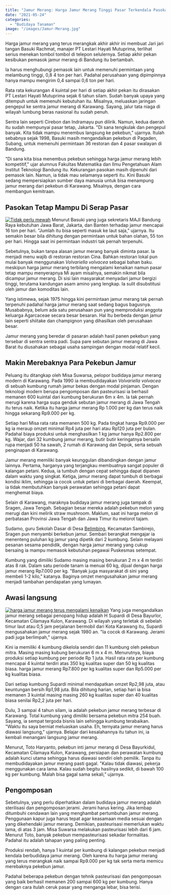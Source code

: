 ```yaml
---
title: "Jamur Merang: Harga Jamur Merang Tinggi Pasar Terkendala Pasokan"
date: "2021-05-24"
categories: 
  - "Budidaya Tanaman"
image: "/images/Jamur-Merang.jpg"
---
```


Harga jamur merang yang terus merangkak akhir akhir ini membuat Jari jari tangan Basuki Rachmat, manajer PT Lestari Hayati Mutuprima, terlihat serius menekan tombol tombol di telepon selulernya. Setiap akhir pekan kesibukan pemasok jamur merang di Bandung itu bertambah.

Ia harus menghubungi pemasok lain untuk memenuhi permintaan yang melambung tinggi, 0,8 4 ton per hari. Padahal perusahaan yang dipimpinnya hanya mampu mengirim 0,4 sampai 0,6 ton per hari.

Rata rata kekurangan 4 kuintal per hari di setiap akhir pekan itu dirasakan PT Lestari Hayati Mutuprima sejak 6 tahun silam. Sudah banyak upaya yang ditempuh untuk memenuhi kebutuhan itu. Misalnya, meluaskan jaringan pengepul ke sentra jamur merang di Karawang. Sayang, jalur tata niaga di wilayah lumbung beras nasional itu sudah penuh.

Sentra lain seperti Cirebon dan Indramayu pun dilirik. Namun, kedua daerah itu sudah mempunyai pasar tetap, Jakarta. "Di sana tengkulak dan pengepul banyak. Kita tidak mampu menembus langsung ke pekebun," ujarnya. Itulah sebabnya sejak 1998, Basuki masih mengandalkan pekebun di Pagaden, Subang, untuk memenuhi permintaan 36 restoran dan 4 pasar swalayan di Bandung.

"Di sana kita bisa menembus pekebun sehingga harga jamur merang lebih kompetitif," ujar alumnus Fakultas Matematika dan Ilmu Pengetahuan Alam Institut Teknologi Bandung itu. Kekurangan pasokan masih dipenuhi dari pemasok lain. Namun, ia tidak mau selamanya seperti itu. Kini Basuki sedang mempersiapkan sumber daya manusia untuk bisa menampung jamur merang dari pekebun di Karawang. Misalnya, dengan cara membangun kemitraan.

## Pasokan Tetap Mampu Di Serap Pasar

[![Tidak perlu mewah ](/images/jamur-300x267.jpg)](http://localhost/mitra/wp-content/uploads/2021/05/jamur.jpg) Menurut Basuki yang juga sekretaris MAJI Bandung Raya kebutuhan Jawa Barat, Jakarta, dan Banten terhadap jamur mencapai 16 ton per hari. "Jumlah itu bisa seperti masuk ke laut saja," ujarnya. Itu semakin besar bila dihitung dengan permintaan untuk bahan olahan, 55 ton per hari. Hingga saat ini permintaan industri tak pernah terpenuhi.

Sebetulnya, bukan tanpa alasan jamur merang banyak diminta pasar. Ia menjadi menu wajib di restoran restoran Cina. Bahkan restoran lokal pun mulai banyak menggunakan _Volvariella volvacea_ sebagai bahan baku. meskipun harga jamur merang terbilang mengalami kenaikan namun pasar tetap mampu menyerapnya Mi ayam misalnya, semakin nikmat bila dicampur jamur merang. Di sisi lain masyarakat menyadari jamur bergizi tinggi, terutama kandungan asam amino yang lengkap. Ia sulit disubstitusi oleh jamur dan komoditas lain.

Yang istimewa, sejak 1975 hingga kini permintaan jamur merang tak pernah terpenuhi padahal harga jamur merang saat sedang bagus bagusnya. Musababnya, belum ada satu perusahaan pun yang memproduksi anggota keluarga Agarcaceae secara besar besaran. Hal Itu berbeda dengan jamur lain seperti shiitake dan champignon yang dihasilkan oleh perusahaan besar.

Jamur merang yang beredar di pasaran adalah hasil panen pekebun yang tersebar di sentra sentra padi. Supa pare sebutan jamur merang di Jawa Barat itu diusahakan sebagai usaha sampingan dengan modal relatif kecil.

## Makin Merebaknya Para Pekebun Jamur

Peluang itu ditangkap oleh Misa Suwarsa, pelopor budidaya jamur merang modern di Karawang. Pada 1990 ia membudidayakan _Volvariella volvacea_ di sebuah kumbung rumah jamur bekas dengan modal pinjaman. Dengan teknologi modern berupa pengomposan dan pasteurisasi ia berhasil memanen 600 kuintal dari kumbung berukuran 6m x 4m. Ia tak pernah merugi karena harga supa genduk sebutan jamur merang di Jawa Tengah itu terus naik. Ketika itu harga jamur merang Rp 1.000 per kg dan terus naik hingga sekarang Rp9.000 per kg.

Setiap hari Misa rata rata memanen 500 kg. Pada tingkat harga Rp9.000 per kg ia meraup omzet minimal Rp4 juta per hari atau Rp120 juta per bulan. Padahal biaya produksi untuk menghasilkan 1 kg jamur hanya Rp2.800 per kg. Wajar, dari 32 kumbung jamur merang, butir butir keringatnya bersalin rupa menjadi 50 ha sawah, 2 rumah di Karawang dan Depok, serta sebuah penginapan di Karawang.

Jamur merang memiliki banyak keunggulan dibandingkan dengan jamur lainnya. Pertama, harganya yang terjangkau membuatnya sangat populer di kalangan petani. Kedua, ia tumbuh dengan cepat sehingga dapat dipanen dalam waktu yang singkat. Ketiga, jamur merang dapat tumbuh di berbagai kondisi iklim, sehingga ia cocok untuk petani di berbagai daerah. Keempat, ia tidak membutuhkan banyak perawatan sehingga petani dapat menghemat biaya.

Selain di Karawang, maraknya budidaya jamur merang juga tampak di Sragen, Jawa Tengah. Sebagian besar mereka adalah pekebun melon yang merugi dan kini melirik straw mushroom. Maklum, saat ini harga melon di perbatasan Provinsi Jawa Tengah dan Jawa Timur itu melorot tajam.

Sudamo, guru Sekolah Dasar di Desa [Belimbing](http://localhost/mitra/topik/belimbing "Belimbing"), Kecamatan Sambirejo, Sragen pun menyambi berkebun jamur. Sembari berangkat mengajar ia menenteng puluhan kg jamur yang dipetik dari 2 kumbung. Selain melayani pesanan sesama pendidik, dengan harga jamur merang yang cukup bersaing ia mampu memasok kebutuhan pegawai Puskesmas setempat.

Kumbung yang dimiliki Sudamo masing masing berukuran 2 m x 4 m terdiri atas 8 rak. Dalam satu periode tanam ia menuai 60 kg, dijual dengan harga jamur merang Rp7.000 per kg. "Banyak juga masyarakat di sini yang membeli 1-2 kilo," katanya. Baginya omzet mengusahakan jamur merang menjadi tambahan pendapatan yang lumayan.

## Awasi langsung

[![harga jamur merang terus mengalami kenaikan](/images/jamur1-300x264.jpg)](http://localhost/mitra/wp-content/uploads/2021/05/jamur1.jpg) Yang juga mengandalkan jamur merang sebagai penopang hidup adalah H Supardi di Desa Bayurlor, Kecamatan Cilamaya Kulon, Karawang. Di wilayah yang terletak di sebelah timur laut atau 0,5 jam perjalanan bermobil dari Kota Karawang itu, Supardi mengusahakan jamur merang sejak 1980 an. "Ia cocok di Karawang. Jerami padi juga berlimpah," ujarnya.

Kini ia memiliki 4 kumbung dikelola sendiri dan 11 kumbung oleh pekebun mitra. Masing masing kubung berukuran 6 m x 4 m. Menurutnya, biaya produksi setiap kumbung per periode Rp 1 juta. Hasil rata rata per kumbung mencapai 4 kuintal terdiri atas 350 kg kualitas super dan 50 kg kualitas biasa. harga jamur merang Rp7.800 per kg kualitas super dan Rp5.000 per kg kualitas biasa.

Dari setiap kumbung Supardi minimal mendapatkan omzet Rp2,98 juta, atau keuntungan bersih Rp1,98 juta. Bila dihitung harian, setiap hari ia bisa memanen 3 kuintal masing masing 260 kg kualitas super dan 40 kualitas biasa senilai Rp2,2 juta per hari.

Dulu, 3 sampai 4 tahun silam, ia adalah pekebun jamur merang terbesar di Karawang. Total kumbung yang dimiliki bersama pekebun mitra 254 buah. Sayang, ia sempat tergoda bisnis lain sehingga kumbung terabaikan. "Waktu itu saya berniat meluaskan usaha. Eh, ternyata jamur merang harus diawasi langsung," ujarnya. Belajar dari kesalahannya itu tahun ini, ia kembali menangani langsung jamur merang.

Menurut, Toto Haryanto, pekebun inti jamur merang di Desa Bayurkidul, Kecamatan Cilamaya Kulon, Karawang, persiapan dan perawatan kumbung adalah kunci utama sehingga harus diawasi sendiri oleh pemilik. Tanpa itu membudidayakan jamur merang pasti gagal. "Kalau tidak diawasi, pekerja menggunakan cara lama. Kalau sudah begitu hasilnya sedikit, di bawah 100 kg per kumbung. Malah bisa gagal sama sekali," ujarnya.

## Pengomposan

Sebetulnya, yang perlu diperhatikan dalam budidaya jamur merang adalah sterilisasi dan pengomposan jerami. Jerami harus kering. Jika lembap ditumbuhi cendawan lain yang menghambat pertumbuhan jamur merang. Penggunaan kapur juga harus tepat agar keasamaan media sesuai dengan yang dikehendaki jamur merang. Demikian, pasteurisasi memerlukan waktu lama, di atas 3 jam. Misa Suwarsa melakukan pasteurisasi lebih dari 6 jam. Menurut Toto, banyak pekebun mempasteurisasi sekadar formalitas. Padahal itu adalah tahapan yang paling penting.

Produksi rendah, hanya 1 kuintal per kumbung di kalangan pekebun menjadi kendala berbudidaya jamur merang. Oleh karena itu harga jamur merang yang terus merangkak naik sampai Rp9.000 per kg tak serta merta memicu merebaknya pekebun jamur.

Padahal beberapa pekebun dengan tehnik pasteurisasi dan pengomposan yang baik berhasil memanen 200 sampai 600 kg per kumbung. Hanya dengan cara itulah ceruk pasar yang menganga lebar, bisa terisi.
